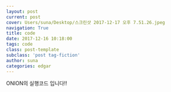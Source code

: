```yaml
---
layout: post
current: post
cover: Users/suna/Desktop/스크린샷 2017-12-17 오후 7.51.26.jpeg
navigation: True
title: code
date: 2017-12-16 10:18:00
tags: code
class: post-template
subclass: 'post tag-fiction'
author: suna
categories: edgar
---
```


ONION의 실행코드 입니다!!
